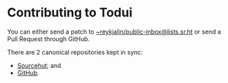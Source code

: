 # Contributing to Todui

You can either send a patch to [~reykjalin/public-inbox@lists.sr.ht](mailto:~reykjalin/public-inbox@lists.sr.ht) or send a Pull Request through GitHub.

There are 2 canonical repositories kept in sync:

* [Sourcehut](https://git.sr.ht/~reykjalin/todui); and
* [GitHub](https://github.com/reykjalin/todui).
